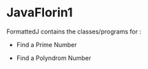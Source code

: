# JavaFlorin1

FormattedJ contains the classes/programs for :

- Find a Prime Number

- Find a Polyndrom Number

